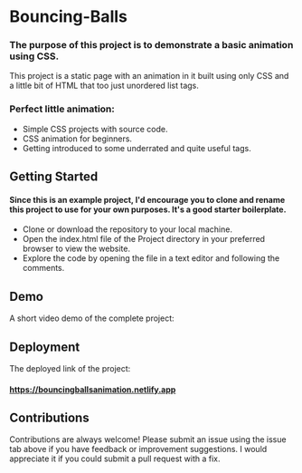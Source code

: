 # Bouncing-Balls

### The purpose of this project is to demonstrate a basic animation using CSS.

This project is a static page with an animation in it built using only CSS and a little bit of HTML that too just unordered list tags.

### Perfect little animation:

* Simple CSS projects with source code.
* CSS animation for beginners.
* Getting introduced to some underrated and quite useful tags.

## Getting Started
#### Since this is an example project, I'd encourage you to clone and rename this project to use for your own purposes. It's a good starter boilerplate.

* Clone or download the repository to your local machine.
* Open the index.html file of the Project directory in your preferred browser to view the website.
* Explore the code by opening the file in a text editor and following the comments.

## Demo

A short video demo of the complete project: 
## Deployment

The deployed link of the project:
#### https://bouncingballsanimation.netlify.app

## Contributions

Contributions are always welcome! Please submit an issue using the issue tab above if you have feedback or improvement suggestions. I would appreciate it if you could submit a pull request with a fix.
